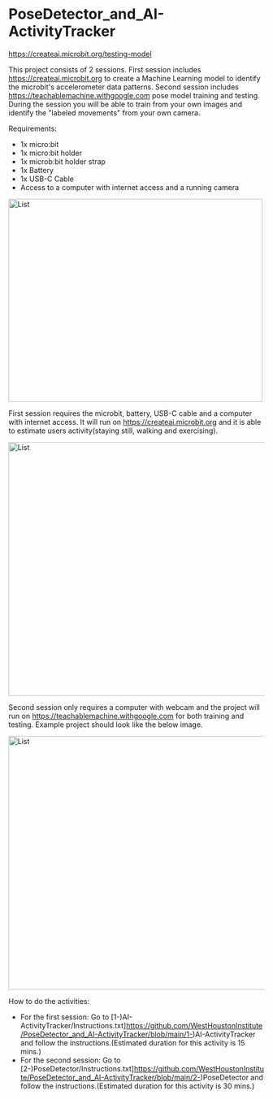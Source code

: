# PoseDetector_and_AI-ActivityTracker

https://createai.microbit.org/testing-model

This project consists of 2 sessions. First session includes https://createai.microbit.org to create a Machine Learning model to identify the microbit's accelerometer data patterns. 
Second session includes https://teachablemachine.withgoogle.com pose model training and testing. During the session you will be able to train from your own images and identify the "labeled movements" from your own camera.

Requirements:
* 1x micro:bit
* 1x micro:bit holder
* 1x microb:bit holder strap
* 1x Battery 
* 1x USB-C Cable
* Access to a computer with internet access and a running camera

<img src="https://github.com/user-attachments/assets/1371b121-5d56-4ecb-84be-4e04e0f1648a" alt="List" width="500" height="400">

First session requires the microbit, battery, USB-C cable and a computer with internet access. It will run on https://createai.microbit.org and it is able to estimate users activity(staying still, walking and exercising).

<img src="https://github.com/user-attachments/assets/45075326-51cd-4079-b8df-d0e61c4080a8" alt="List" width="700" height="500">

Second session only requires a computer with webcam and the project will run on https://teachablemachine.withgoogle.com for both training and testing. Example project should look like the below image.

<img src="https://github.com/user-attachments/assets/8b2a212e-1f0a-409f-8099-b97753a0327a" alt="List" width="700" height="500">


How to do the activities:
* For the first session: Go to [1-)AI-ActivityTracker/Instructions.txt]https://github.com/WestHoustonInstitute/PoseDetector_and_AI-ActivityTracker/blob/main/1-)AI-ActivityTracker and follow the instructions.(Estimated duration for this activity is 15 mins.)
* For the second session: Go to [2-)PoseDetector/Instructions.txt]https://github.com/WestHoustonInstitute/PoseDetector_and_AI-ActivityTracker/blob/main/2-)PoseDetector and follow the instructions.(Estimated duration for this activity is 30 mins.)
